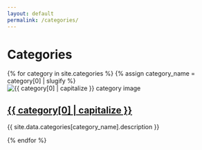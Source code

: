 ```yaml
---
layout: default
permalink: /categories/
---
```


<h1>Categories</h1>

<div class="categories-container">
  {% for category in site.categories %}
    {% assign category_name = category[0] | slugify %}
    <div class="category-card">
      <img src="/jekyll/assets/images/{{ site.data.categories[category_name].image }}" alt="{{ category[0] | capitalize }} category image">
      <h2><a href="/jekyll/categories/{{ category_name }}/">{{ category[0] | capitalize }}</a></h2>
      <p>{{ site.data.categories[category_name].description }}</p>
    </div>
  {% endfor %}
</div>
